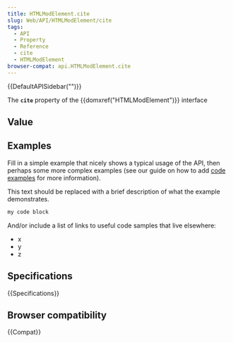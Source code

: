 ```yaml
---
title: HTMLModElement.cite
slug: Web/API/HTMLModElement/cite
tags:
  - API
  - Property
  - Reference
  - cite
  - HTMLModElement
browser-compat: api.HTMLModElement.cite
---
```

{{DefaultAPISidebar("")}}

The **`cite`** property of the {{domxref("HTMLModElement")}} interface 

## Value



## Examples

Fill in a simple example that nicely shows a typical usage of the API, then perhaps some more complex examples (see our guide on how to add [code examples](/en-US/docs/MDN/Contribute/Structures/Code_examples) for more information).

This text should be replaced with a brief description of what the example demonstrates.

```js
my code block
```

And/or include a list of links to useful code samples that live elsewhere:

*   x
*   y
*   z

## Specifications

{{Specifications}}

## Browser compatibility

{{Compat}}


